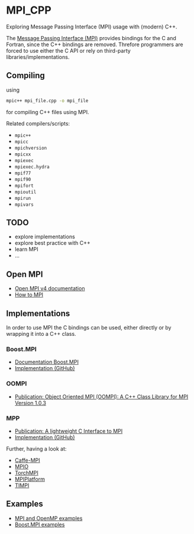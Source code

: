 # MPI_CPP

Exploring Message Passing Interface (MPI) usage with (modern) C++.

The [Message Passing Interface (MPI)](https://de.wikipedia.org/wiki/Message_Passing_Interface) provides bindings for the C and Fortran, since the C++ bindings are removed. Threfore programmers are forced to use either the C API or rely on third-party libraries/implementations.

## Compiling

using 

```bash
mpic++ mpi_file.cpp -o mpi_file
```
for compiling C++ files using MPI.

Related compilers/scripts:

* ```mpic++```
* ```mpicc```
* ```mpichversion```
* ```mpicxx```
* ```mpiexec```
* ```mpiexec.hydra```
* ```mpif77```
* ```mpif90```
* ```mpifort```
* ```mpioutil```
* ```mpirun```
* ```mpivars```

## TODO

* explore implementations
* explore best practice with C++
* learn MPI
* ...

## Open MPI

* [Open MPI v4 documentation](https://www.open-mpi.org/doc/v4.0/)
* [How to MPI](https://hpc-wiki.info/hpc/How_to_Use_MPI)

## Implementations

In order to use MPI the C bindings can be used, either directly or by wrapping it into a C++ class.

### Boost.MPI

* [Documentation Boost.MPI](https://www.boost.org/doc/libs/1_64_0/doc/html/mpi.html)
* [Implementation (GitHub)](https://github.com/boostorg/mpi)


### OOMPI

* [Publication: Object Oriented MPI (OOMPI): A C++ Class Library for MPI Version 1.0.3](https://www.researchgate.net/publication/2801121_Object_Oriented_MPI_OOMPI_A_C_Class_Library_for_MPI_Version_103)


### MPP

* [Publication: A lightweight C Interface to MPI](https://www.researchgate.net/publication/216836687_A_Lightweight_C_Interface_to_MPI)
* [Implementation (GitHub)](https://github.com/motonacciu/mpp)


Further, having a look at:

* [Caffe-MPI](https://github.com/Caffe-MPI/Caffe-MPI.github.io)
* [MPIO](https://github.com/frsyuki/mpio)
* [TorchMPI](https://github.com/facebookarchive/TorchMPI)
* [MPIPlatform](https://github.com/slowbull/MPIPlatform)
* [TIMPI](https://github.com/libMesh/TIMPI)

## Examples

* [MPI and OpenMP examples](https://github.com/kcherenkov/Parallel-Programming-Labs)
* [Boost.MPI examples](https://github.com/boostorg/mpi/tree/develop/example)
